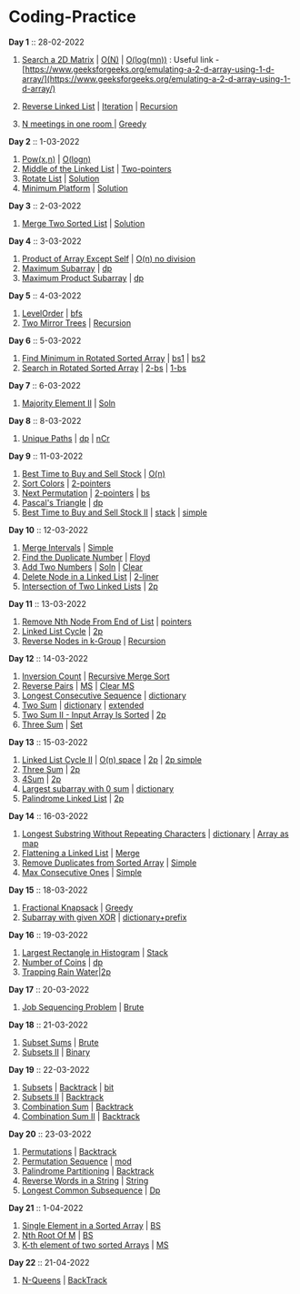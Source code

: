 # Coding-Practice

**Day 1** :: 28-02-2022
1. [Search a 2D Matrix](https://leetcode.com/problems/search-a-2d-matrix/) | [O(N)](https://raw.githubusercontent.com/xambert/Coding-Practice/main/Codes/searchMatrix_1.py3) | [O(log(mn))](https://raw.githubusercontent.com/xambert/Coding-Practice/main/Codes/searchmatrix_2.py3) : Useful link - [https://www.geeksforgeeks.org/emulating-a-2-d-array-using-1-d-array/](https://www.geeksforgeeks.org/emulating-a-2-d-array-using-1-d-array/)

2. [Reverse Linked List](https://leetcode.com/problems/reverse-linked-list/) | [Iteration](https://raw.githubusercontent.com/xambert/Coding-Practice/main/Codes/reverseList_1.py3) | [Recursion](https://raw.githubusercontent.com/xambert/Coding-Practice/main/Codes/reverseList_2.py3)
3. [N meetings in one room ](https://practice.geeksforgeeks.org/problems/n-meetings-in-one-room-1587115620/1#) | [Greedy](https://github.com/xambert/Coding-Practice/main/Codes/maximumMeetings.py3)

**Day 2** :: 1-03-2022

1. [Pow(x,n)](https://leetcode.com/problems/powx-n/) | [O(logn)](https://raw.githubusercontent.com/xambert/Coding-Practice/main/Codes/mypow.py3)
2. [Middle of the Linked List](https://leetcode.com/problems/middle-of-the-linked-list/) | [Two-pointers](https://raw.githubusercontent.com/xambert/Coding-Practice/main/Codes/middleNode.py3)
3. [Rotate List](https://leetcode.com/problems/rotate-list/) | [Solution](https://raw.githubusercontent.com/xambert/Coding-Practice/main/Codes/rotateRight.py3)
4. [Minimum Platform](https://practice.geeksforgeeks.org/problems/minimum-platforms-1587115620/1#) | [Solution](https://raw.githubusercontent.com/xambert/Coding-Practice/main/Codes/minimumPlatform.py3)

**Day 3** :: 2-03-2022

1. [Merge Two Sorted List](https://leetcode.com/problems/merge-two-sorted-lists/) | [Solution](https://raw.githubusercontent.com/xambert/Coding-Practice/main/Codes/mergeTwoList.py3)

**Day 4** :: 3-03-2022

1. [Product of Array Except Self](https://leetcode.com/problems/product-of-array-except-self/) | [O(n) no division](https://raw.githubusercontent.com/xambert/Coding-Practice/main/Codes/productExceptSelf.py3)
2. [ Maximum Subarray](https://leetcode.com/problems/maximum-subarray/) | [dp](https://raw.githubusercontent.com/xambert/Coding-Practice/main/Codes/maxSubArray.py3)
3. [Maximum Product Subarray](https://leetcode.com/problems/maximum-product-subarray/) | [dp](https://raw.githubusercontent.com/xambert/Coding-Practice/main/Codes/maxProduct.py3)

**Day 5** :: 4-03-2022

1. [LevelOrder](https://practice.geeksforgeeks.org/problems/level-order-traversal/1/#) | [bfs](https://raw.githubusercontent.com/xambert/Coding-Practice/main/Codes/levelOrder.py3)
2. [Two Mirror Trees](https://practice.geeksforgeeks.org/problems/two-mirror-trees/1/#) | [Recursion](https://raw.githubusercontent.com/xambert/Coding-Practice/main/Codes/areMirror.py3)

**Day 6** :: 5-03-2022

1. [Find Minimum in Rotated Sorted Array](https://leetcode.com/problems/find-minimum-in-rotated-sorted-array/) | [bs1](https://github.com/xambert/Coding-Practice/blob/main/Codes/findMin_1.py3) | [bs2](https://raw.githubusercontent.com/xambert/Coding-Practice/main/Codes/find_min_2.py3)
2. [Search in Rotated Sorted Array](https://leetcode.com/problems/search-in-rotated-sorted-array/) | [2-bs](https://raw.githubusercontent.com/xambert/Coding-Practice/main/Codes/searchrotated.py3) | [1-bs](https://raw.githubusercontent.com/xambert/Coding-Practice/main/Codes/searchrotatedmod_py3)

**Day 7** :: 6-03-2022

1. [Majority Element II](https://leetcode.com/problems/majority-element-ii/) | [Soln](https://raw.githubusercontent.com/xambert/Coding-Practice/main/Codes/majorityn3.py3)

**Day 8** :: 8-03-2022

1. [Unique Paths](https://leetcode.com/problems/unique-paths/) | [dp](https://raw.githubusercontent.com/xambert/Coding-Practice/main/Codes/uniquePaths.py3) | [nCr](https://raw.githubusercontent.com/xambert/Coding-Practice/main/Codes/uniquePaths1.py3)

**Day 9** :: 11-03-2022

1. [Best Time to Buy and Sell Stock](https://leetcode.com/problems/best-time-to-buy-and-sell-stock/) | [O(n)](https://raw.githubusercontent.com/xambert/Coding-Practice/main/Codes/maxProfit.py3)
2. [Sort Colors](https://leetcode.com/problems/sort-colors/) | [2-pointers](https://raw.githubusercontent.com/xambert/Coding-Practice/main/Codes/sortColors.py3)
3. [Next Permutation](https://leetcode.com/problems/next-permutation/) | [2-pointers](https://raw.githubusercontent.com/xambert/Coding-Practice/main/Codes/nextPermutation.py3) | [bs](https://github.com/xambert/Coding-Practice/blob/main/Codes/nextPermutationbs.py3)
4. [Pascal's Triangle](https://leetcode.com/problems/pascals-triangle/) | [dp](https://raw.githubusercontent.com/xambert/Coding-Practice/main/Codes/Pascal_1.py3)
5. [Best Time to Buy and Sell Stock II](https://leetcode.com/problems/best-time-to-buy-and-sell-stock-ii/) | [stack](https://raw.githubusercontent.com/xambert/Coding-Practice/main/Codes/maxProfit2.py3) | [simple](https://raw.githubusercontent.com/xambert/Coding-Practice/main/Codes/maxProfit2i.py3) 

**Day 10** :: 12-03-2022

1. [Merge Intervals](https://leetcode.com/problems/merge-intervals/) | [Simple](https://raw.githubusercontent.com/xambert/Coding-Practice/main/Codes/mergeintervals.py3)
2. [Find the Duplicate Number](https://leetcode.com/problems/find-the-duplicate-number/) | [Floyd](https://raw.githubusercontent.com/xambert/Coding-Practice/main/Codes/findDuplicate.py3)
3. [Add Two Numbers](https://leetcode.com/problems/add-two-numbers/) | [Soln](https://raw.githubusercontent.com/xambert/Coding-Practice/main/Codes/addTwoNumbers.py3) | [Clear](https://raw.githubusercontent.com/xambert/Coding-Practice/main/Codes/addTwonumbers1.py3)
4. [Delete Node in a Linked List](https://leetcode.com/problems/delete-node-in-a-linked-list/description/) | [2-liner](https://raw.githubusercontent.com/xambert/Coding-Practice/main/Codes/deleteNode.py3)
5. [Intersection of Two Linked Lists](https://leetcode.com/problems/intersection-of-two-linked-lists/description/) | [2p](https://raw.githubusercontent.com/xambert/Coding-Practice/main/Codes/getIntersectionNode.py3) 

**Day 11** :: 13-03-2022

1. [Remove Nth Node From End of List](https://raw.githubusercontent.com/xambert/Coding-Practice/main/Codes/removeNthfromend.py3) | [pointers](https://raw.githubusercontent.com/xambert/Coding-Practice/main/Codes/removeNthfromend.py3)
2. [Linked List Cycle](https://leetcode.com/problems/linked-list-cycle/description/) | [2p](https://raw.githubusercontent.com/xambert/Coding-Practice/main/Codes/hascyclell.py3)
3. [Reverse Nodes in k-Group](https://leetcode.com/problems/reverse-nodes-in-k-group/description/) | [Recursion](https://raw.githubusercontent.com/xambert/Coding-Practice/main/Codes/reverseKgroup.py3)

**Day 12** :: 14-03-2022

1. [Inversion Count](https://www.codingninjas.com/codestudio/problems/615?topList=striver-sde-sheet-problems&utm_source=striver&utm_medium=website&leftPanelTab=0) | [Recursive Merge Sort](https://raw.githubusercontent.com/xambert/Coding-Practice/main/Codes/Inversioncount1.py3)
2. [Reverse Pairs](https://leetcode.com/problems/reverse-pairs/description/) | [MS](https://raw.githubusercontent.com/xambert/Coding-Practice/main/Codes/reversePairs1.py3) | [Clear MS](https://raw.githubusercontent.com/xambert/Coding-Practice/main/Codes/reversePairs2.py3)
3. [Longest Consecutive Sequence](https://leetcode.com/problems/longest-consecutive-sequence/description/) | [dictionary](https://raw.githubusercontent.com/xambert/Coding-Practice/main/Codes/longestConsecutive.py3)
4. [Two Sum](https://leetcode.com/problems/two-sum/description/) | [dictionary](https://raw.githubusercontent.com/xambert/Coding-Practice/main/Codes/twoSum.py3) | [extended](https://raw.githubusercontent.com/xambert/Coding-Practice/main/Codes/twosum1.py3)
5. [Two Sum II - Input Array Is Sorted](https://leetcode.com/problems/two-sum-ii-input-array-is-sorted/description/) | [2p](https://raw.githubusercontent.com/xambert/Coding-Practice/main/Codes/twosumii.py3)
6. [Three Sum](https://leetcode.com/problems/3sum/description/) | [Set](https://raw.githubusercontent.com/xambert/Coding-Practice/main/Codes/threeSum.py3) 

**Day 13** :: 15-03-2022

1. [Linked List Cycle II](https://leetcode.com/problems/linked-list-cycle-ii/description/) | [O(n) space](https://raw.githubusercontent.com/xambert/Coding-Practice/main/Codes/detectCycle1.py3) | [2p](https://raw.githubusercontent.com/xambert/Coding-Practice/main/Codes/detectcycle2.py3) | [2p simple](https://raw.githubusercontent.com/xambert/Coding-Practice/main/Codes/detectCycle3.py3)
2. [Three Sum](https://leetcode.com/problems/3sum/description/) | [2p](https://raw.githubusercontent.com/xambert/Coding-Practice/main/Codes/threesum2.py3)
3. [4Sum](https://leetcode.com/problems/4sum/description/) | [2p](https://raw.githubusercontent.com/xambert/Coding-Practice/main/Codes/fourSum.py3)
4. [Largest subarray with 0 sum](https://practice.geeksforgeeks.org/problems/largest-subarray-with-0-sum/1#) | [dictionary](https://raw.githubusercontent.com/xambert/Coding-Practice/main/Codes/maxLen.py3)
5. [Palindrome Linked List](https://leetcode.com/problems/palindrome-linked-list/description/) | [2p](https://raw.githubusercontent.com/xambert/Coding-Practice/main/Codes/isPalindrome.py3)

**Day 14** :: 16-03-2022

1. [Longest Substring Without Repeating Characters](https://leetcode.com/problems/longest-substring-without-repeating-characters/) | [dictionary](https://github.com/xambert/Coding-Practice/blob/main/Codes/lengthOfLongestSubstring.py3) | [Array as map](https://raw.githubusercontent.com/xambert/Coding-Practice/main/Codes/lengthOfLongestSubstring1.py3)
2. [Flattening a Linked List](https://practice.geeksforgeeks.org/problems/flattening-a-linked-list/1#) | [Merge](https://raw.githubusercontent.com/xambert/Coding-Practice/main/Codes/flatten.py3)
3. [Remove Duplicates from Sorted Array](https://leetcode.com/problems/remove-duplicates-from-sorted-array/) | [Simple](https://raw.githubusercontent.com/xambert/Coding-Practice/main/Codes/removeDuplicates.py3)
4. [Max Consecutive Ones](https://leetcode.com/problems/max-consecutive-ones/) | [Simple](https://raw.githubusercontent.com/xambert/Coding-Practice/main/Codes/findMaxConsecutiveOnes.py3)

**Day 15** :: 18-03-2022

1. [Fractional Knapsack](https://practice.geeksforgeeks.org/problems/fractional-knapsack-1587115620/1#) | [Greedy](https://raw.githubusercontent.com/xambert/Coding-Practice/main/Codes/fractionalknapsack.py3)
2. [Subarray with given XOR](https://www.interviewbit.com/problems/subarray-with-given-xor/) | [dictionary+prefix](https://raw.githubusercontent.com/xambert/Coding-Practice/main/Codes/subarrayxork.py3)

**Day 16** :: 19-03-2022

1. [Largest Rectangle in Histogram](https://leetcode.com/problems/largest-rectangle-in-histogram/) | [Stack](https://raw.githubusercontent.com/xambert/Coding-Practice/main/Codes/largestRectangleArea.py3)
2. [Number of Coins](https://practice.geeksforgeeks.org/problems/number-of-coins1824/1/) | [dp](https://raw.githubusercontent.com/xambert/Coding-Practice/main/Codes/minCoins.py3)
3. [Trapping Rain Water](https://leetcode.com/problems/trapping-rain-water/description/)|[2p](https://raw.githubusercontent.com/xambert/Coding-Practice/main/Codes/trap.py3)

**Day 17** :: 20-03-2022

1. [Job Sequencing Problem](https://practice.geeksforgeeks.org/problems/job-sequencing-problem-1587115620/1#) | [Brute](https://raw.githubusercontent.com/xambert/Coding-Practice/main/Codes/JobScheduling.py3)

**Day 18** :: 21-03-2022

1. [Subset Sums](https://practice.geeksforgeeks.org/problems/subset-sums2234/1#) | [Brute](https://raw.githubusercontent.com/xambert/Coding-Practice/main/Codes/subsetSums.py3)
2. [Subsets II](https://leetcode.com/problems/subsets-ii/) | [Binary](https://raw.githubusercontent.com/xambert/Coding-Practice/main/Codes/subsetsWithDup.py3)

**Day 19** :: 22-03-2022

1. [Subsets](https://leetcode.com/problems/subsets/) | [Backtrack](https://raw.githubusercontent.com/xambert/Coding-Practice/main/Codes/subsets1.py3) | [bit](https://raw.githubusercontent.com/xambert/Coding-Practice/main/Codes/subsets2.py3)
2. [Subsets II](https://leetcode.com/problems/subsets-ii/) | [Backtrack](https://raw.githubusercontent.com/xambert/Coding-Practice/main/Codes/subsetsWithDup1.py3)
3. [Combination Sum](https://leetcode.com/problems/combination-sum/) | [Backtrack](https://raw.githubusercontent.com/xambert/Coding-Practice/main/Codes/combinationSum.py3)
4. [Combination Sum II](https://leetcode.com/problems/combination-sum-ii/) | [Backtrack](https://raw.githubusercontent.com/xambert/Coding-Practice/main/Codes/combinationSum2.py3)

**Day 20** :: 23-03-2022

1. [Permutations](https://leetcode.com/problems/permutations/) | [Backtrack](https://raw.githubusercontent.com/xambert/Coding-Practice/main/Codes/permute.py3)
2. [Permutation Sequence](https://leetcode.com/problems/permutation-sequence/) | [mod](https://raw.githubusercontent.com/xambert/Coding-Practice/main/Codes/getPermutation.py3) 
3. [Palindrome Partitioning](https://leetcode.com/problems/palindrome-partitioning/) | [Backtrack](https://raw.githubusercontent.com/xambert/Coding-Practice/main/Codes/partition.py3)
4. [Reverse Words in a String](https://leetcode.com/problems/reverse-words-in-a-string/) | [String](https://raw.githubusercontent.com/xambert/Coding-Practice/main/Codes/reverseWords.py3)
5. [Longest Common Subsequence](https://leetcode.com/problems/longest-common-subsequence/) | [Dp](https://raw.githubusercontent.com/xambert/Coding-Practice/main/Codes/longestCommonSubsequence.py3)

**Day 21** :: 1-04-2022

1. [Single Element in a Sorted Array](https://leetcode.com/problems/single-element-in-a-sorted-array/) | [BS](https://raw.githubusercontent.com/xambert/Coding-Practice/main/Codes/singleNonDuplicate.py3)
2. [Nth Root Of M](https://www.codingninjas.com/codestudio/problems/1062679?topList=striver-sde-sheet-problems&utm_source=striver&utm_medium=website) | [BS](https://raw.githubusercontent.com/xambert/Coding-Practice/main/Codes/findNthRootOfM.py3)
3. [K-th element of two sorted Arrays](https://practice.geeksforgeeks.org/problems/k-th-element-of-two-sorted-array1317/1) | [MS](https://raw.githubusercontent.com/xambert/Coding-Practice/main/Codes/kthElement.py3)

**Day 22** :: 21-04-2022

1. [N-Queens](https://leetcode.com/problems/n-queens/) | [BackTrack](https://raw.githubusercontent.com/xambert/Coding-Practice/main/Codes/solveNQueens.py3)
